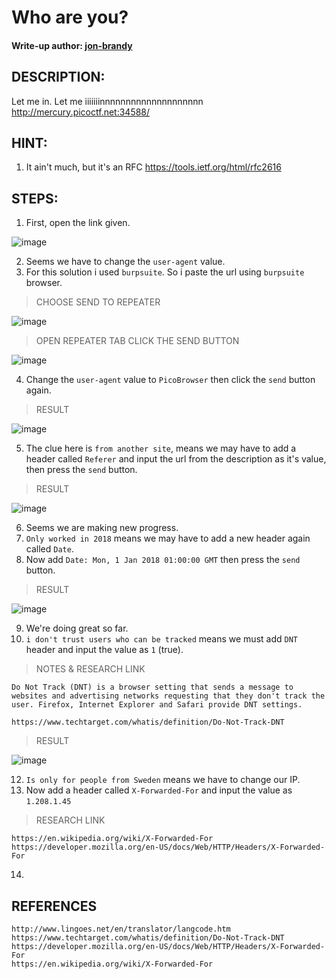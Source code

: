 # Who are you?
#### Write-up author: [jon-brandy](https://github.com/jon-brandy)
## DESCRIPTION:
Let me in. Let me iiiiiiinnnnnnnnnnnnnnnnnnnn 
http://mercury.picoctf.net:34588/
## HINT:
1. It ain't much, but it's an RFC https://tools.ietf.org/html/rfc2616
## STEPS:
1. First, open the link given.

![image](https://user-images.githubusercontent.com/70703371/182081010-82b3b6c2-355c-4310-84c7-588f05c1c680.png)

2. Seems we have to change the `user-agent` value.
3. For this solution i used `burpsuite`. So i paste the url using `burpsuite` browser.

> CHOOSE SEND TO REPEATER

![image](https://user-images.githubusercontent.com/70703371/182081571-109120dc-b5c2-438d-af16-00cf88ffa9cc.png)

> OPEN REPEATER TAB CLICK THE SEND BUTTON

![image](https://user-images.githubusercontent.com/70703371/182081623-6d47c5d2-3e70-436a-9769-187d65d1b82a.png)

4. Change the `user-agent` value to `PicoBrowser` then click the `send` button again.

> RESULT

![image](https://user-images.githubusercontent.com/70703371/182081891-1f304a8d-a0c5-4605-9584-329e5117a5ee.png)

5. The clue here is `from another site`, means we may have to add a header called `Referer` and input the url from the description as it's value, then press the `send` button.

> RESULT

![image](https://user-images.githubusercontent.com/70703371/182082840-c3d0f4c3-df58-418c-9a7c-56a05b1cf810.png)

6. Seems we are making new progress.
7. `Only worked in 2018` means we may have to add a new header again called `Date`.
8. Now add `Date: Mon, 1 Jan 2018 01:00:00 GMT` then press the `send` button.

> RESULT

![image](https://user-images.githubusercontent.com/70703371/182083191-ed04d5be-f8be-413d-b5b5-16c77b849c9a.png)

9. We're doing great so far.
10. `i don't trust users who can be tracked` means we must add `DNT` header and input the value as `1` (true).

> NOTES & RESEARCH LINK

```
Do Not Track (DNT) is a browser setting that sends a message to websites and advertising networks requesting that they don't track the user. Firefox, Internet Explorer and Safari provide DNT settings.

https://www.techtarget.com/whatis/definition/Do-Not-Track-DNT
```

> RESULT

![image](https://user-images.githubusercontent.com/70703371/182083664-55ef45c6-4b71-434d-939c-85d86b2d5a5b.png)

12. `Is only for people from Sweden` means we have to change our IP.
13. Now add a header called `X-Forwarded-For` and input the value as `1.208.1.45`

> RESEARCH LINK

```
https://en.wikipedia.org/wiki/X-Forwarded-For
https://developer.mozilla.org/en-US/docs/Web/HTTP/Headers/X-Forwarded-For
```

14. 


## REFERENCES

```
http://www.lingoes.net/en/translator/langcode.htm
https://www.techtarget.com/whatis/definition/Do-Not-Track-DNT
https://developer.mozilla.org/en-US/docs/Web/HTTP/Headers/X-Forwarded-For
https://en.wikipedia.org/wiki/X-Forwarded-For
```

